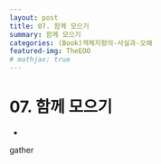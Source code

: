 ```yaml
---
layout: post
title: 07. 함께 모으기
summary: 함께 모으기
categories: (Book)객체지향의-사실과-오해
featured-img: TheEOO
# mathjax: true
---
```


# 07. 함께 모으기

- 

gather